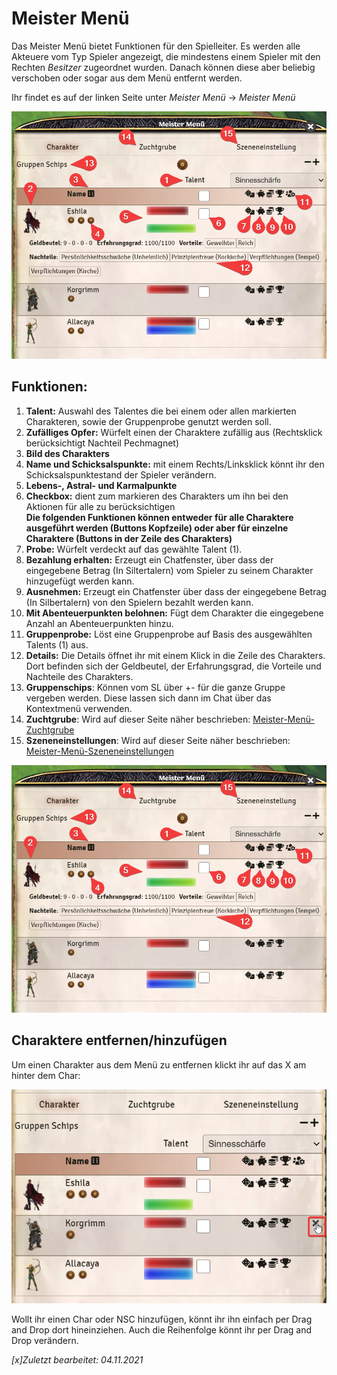 # Meister Menü
Das Meister Menü bietet Funktionen für den Spielleiter. Es werden alle Akteuere vom Typ Spieler angezeigt, die mindestens einem Spieler mit den Rechten *Besitzer* zugeordnet wurden. Danach können diese aber beliebig verschoben oder sogar aus dem Menü entfernt werden.

Ihr findet es auf der linken Seite unter *Meister Menü* -> *Meister Menü*

![Meister Menü öffnen](de/images/de-meister-menue_0.png)

## Funktionen:  
 
1. **Talent:** Auswahl des Talentes die bei einem oder allen markierten Charakteren, sowie der Gruppenprobe genutzt werden soll. 
2. **Zufälliges Opfer:** Würfelt einen der Charaktere zufällig aus (Rechtsklick berücksichtigt Nachteil Pechmagnet)  
3. **Bild des Charakters**
4. **Name und Schicksalspunkte:** mit einem Rechts/Linksklick könnt ihr den Schicksalspunktestand der Spieler verändern.  
5. **Lebens-, Astral- und Karmalpunkte**  
6. **Checkbox:** dient zum markieren des Charakters um ihn bei den Aktionen für alle zu berücksichtigen    
**Die folgenden Funktionen können entweder für alle Charaktere ausgeführt werden (Buttons Kopfzeile) oder aber für einzelne Charaktere (Buttons in der Zeile des Charakters)**
7. **Probe:** Würfelt verdeckt auf das gewählte Talent (1).  
8. **Bezahlung erhalten:** Erzeugt ein Chatfenster, über dass der eingegebene Betrag (In Siltertalern) vom Spieler zu seinem Charakter hinzugefügt werden kann.  
9. **Ausnehmen:** Erzeugt ein Chatfenster über dass der eingegebene Betrag (In Silbertalern) von den Spielern bezahlt werden kann.  
10. **Mit Abenteuerpunkten belohnen:** Fügt dem Charakter die eingegebene Anzahl an Abenteuerpunkten hinzu.  
11. **Gruppenprobe:** Löst eine Gruppenprobe auf Basis des ausgewählten Talents (1) aus.  
12. **Details:** Die Details öffnet ihr mit einem Klick in die Zeile des Charakters. Dort befinden sich der Geldbeutel, der Erfahrungsgrad, die Vorteile und Nachteile des Charakters.
13. **Gruppenschips**: Können vom SL über +- für die ganze Gruppe vergeben werden. Diese lassen sich dann im Chat über das Kontextmenü verwenden.
14. **Zuchtgrube**: Wird auf dieser Seite näher beschrieben: [Meister-Menü-Zuchtgrube](de-meister-menue-zuchtgrube) 
15. **Szeneneinstellungen**: Wird auf dieser Seite näher beschrieben: [Meister-Menü-Szeneneinstellungen](de-meister-menue-szeneneinstellungen)  

![Meister Menü](de/images/de-meister-menue_0.png)

## Charaktere entfernen/hinzufügen
Um einen Charakter aus dem Menü zu entfernen klickt ihr auf das X am hinter dem Char:  
  
  ![MM - Char entfernen](de/images/de-meister-menue_1.png)
  
Wollt ihr einen Char oder NSC hinzufügen, könnt ihr ihn einfach per Drag and Drop dort hineinziehen. Auch die Reihenfolge könnt ihr per Drag and Drop verändern.


*[x]Zuletzt bearbeitet: 04.11.2021*
